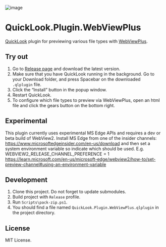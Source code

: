 ![image](https://user-images.githubusercontent.com/693717/210183526-1708c821-172e-4c71-9b02-2a9885654505.svg)

# QuickLook.Plugin.WebViewPlus

[QuickLook](https://github.com/QL-Win/QuickLook) plugin for previewing various file types with [WebViewPlus](https://github.com/mooflu/WebViewPlus).

## Try out

1. Go to [Release page](https://github.com/mooflu/QuickLook.Plugin.WebViewPlus/releases) and download the latest version.
2. Make sure that you have QuickLook running in the background. Go to your Download folder, and press <key>Spacebar</key> on the downloaded `.qlplugin` file.
3. Click the “Install” button in the popup window.
4. Restart QuickLook.
5. To configure which file types to preview via WebViewPlus, open an html file and click the gears button on the bottom right.

## Experimental
This plugin currently uses experimental MS Edge APIs and requires a dev or beta build of WebView2.
Install MS Edge from one of the insider channels: https://www.microsoftedgeinsider.com/en-us/download
and then set a system environment variable so indicate which should be used.
E.g. WEBVIEW2_RELEASE_CHANNEL_PREFERENCE = 1
https://learn.microsoft.com/en-us/microsoft-edge/webview2/how-to/set-preview-channel#using-an-environment-variable


## Development

 1. Clone this project. Do not forget to update submodules.
 2. Build project with `Release` profile.
 3. Run `Scripts\pack-zip.ps1`.
 4. You should find a file named `QuickLook.Plugin.WebViewPlus.qlplugin` in the project directory.

## License

MIT License.
